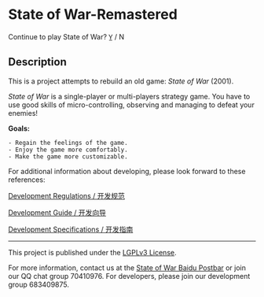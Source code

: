 # State of War-Remastered

Continue to play State of War? Y̲ / N

## Description

This is a project attempts to rebuild an old game: *State of War* (2001).

*State of War* is a single-player or multi-players strategy game. You have to use good skills of
micro-controlling, observing and managing to defeat your enemies!

**Goals:**

    - Regain the feelings of the game.
    - Enjoy the game more comfortably.
    - Make the game more customizable.

For additional information about developing, please look forward to these references:

[Development Regulations / 开发规范](docs/REGULATIONS.md)

[Development Guide / 开发向导](docs/GUIDE.md)

[Development Specifications / 开发指南](docs/SPECIFICATIONS.md)

---

This project is published under the [LGPLv3 License](https://www.gnu.org/licenses/lgpl.html).

For more information, 
contact us at the [State of War Baidu Postbar](https://tieba.baidu.com/f?kw=%E8%93%9D%E8%89%B2%E8%AD%A6%E6%88%92&fr=index)
or join our QQ chat group 70410976. For developers, please join our development group 683409875.
